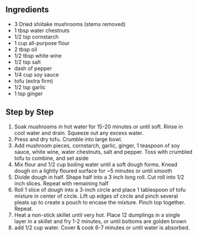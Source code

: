 ## Ingredients
- 3 Dried shiitake mushrooms (stems removed)
- 1 tbsp water chestnuts
- 1/2 tsp cornstarch
- 1 cup all-purpose flour
- 2 tbsp oil
- 1/2 tbsp white wine
- 1/2 tsp salt
- dash of pepper
- 1/4 cup soy sauce
- tofu (extra firm)
- 1/2 tsp garlic
- 1 tsp ginger

## Step by Step
1. Soak mushrooms in hot water for 15-20 minutes or until soft. Rinse in cool water and drain. Squeeze out any excess water.
2. Press and dry tofu. Crumble into large bowl.
3. Add mushroom pieces, cornstarch, garlic, ginger, 1 teaspoon of soy sauce, white wine, water chestnuts, salt and pepper. Toss with crumbled tofu to combine, and set aside
4. Mix flour and 1/2 cup boiling water until a soft dough forms. Knead dough on a lightly floured surface for ~5 minutes or until smooth
5. Divide dough in half. Shape half into a 3 inch long roll. Cut roll into 1/2 inch slices. Repeat with remaining half
6. Roll 1 slice of dough into a 3-inch circle and place 1 tablespoon of tofu mixture in center of circle. Lift up edges of circle and pinch several pleats up to create a pouch to encase the mixture. Pinch top together. Repeat.
7. Heat a non-stick skillet until very hot. Place 12 dumplings in a single layer in a skillet and fry 1-2 minutes, or until bottoms are golden brown
8. add 1/2 cup water. Cover & cook 6-7 minutes or until water is absorbed.